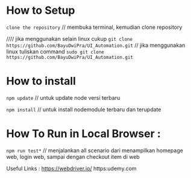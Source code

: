 # How to Setup

`clone the repository`
// membuka terminal, kemudian clone repository

//// jika menggunakan selain linux cukup
`git clone https://github.com/BayuDwiPra/UI_Automation.git`
// jika menggunakan linux tuliskan command `sudo git clone https://github.com/BayuDwiPra/UI_Automation.git`

# How to install

`npm update`
// untuk update node versi terbaru

`npm install`
// untuk install nodemodule terbaru dan terupdate

# How To Run in Local Browser :

`npm run test*`
// menjalankan all scenario dari menampilkan homepage web, login web, sampai dengan checkout item di web

Useful Links :
https://webdriver.io/
https:udemy.com
